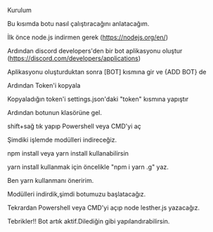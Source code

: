Kurulum

Bu kısımda botu nasıl çalıştıracağını anlatacağım.

İlk önce node.js indirmen gerek (https://nodejs.org/en/)

Ardından discord developers'den bir bot aplikasyonu oluştur (https://discord.com/developers/applications)

Aplikasyonu oluşturduktan sonra [BOT] kısmına gir ve {ADD BOT} de

Ardından Token'i kopyala

Kopyaladığın token'i settings.json'daki "token" kısmına yapıştır

Ardından botunun klasörüne gel.

shift+sağ tık yapıp Powershell veya CMD'yi aç

Şimdiki işlemde modülleri indireceğiz.

npm install veya yarn install kullanabilirsin

yarn install kullanmak için öncelikle "npm i yarn .g" yaz.

Ben yarn kullanmanı öneririm.

Modülleri indirdik,şimdi botumuzu başlatacağız.

Tekrardan Powershell veya CMD'yi açıp node lesther.js yazacağız.

Tebrikler!! Bot artık aktif.Dilediğin gibi yapılandırabilirsin.